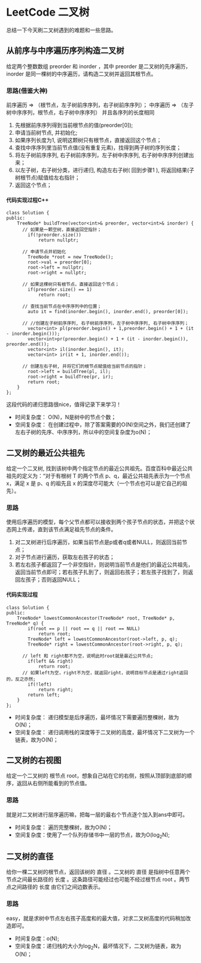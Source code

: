 # LeetCode 二叉树


总结一下今天刷二叉树遇到的难题和一些思路。

## 从前序与中序遍历序列构造二叉树
给定两个整数数组 preorder 和 inorder ，其中 preorder 是二叉树的先序遍历， inorder 是同一棵树的中序遍历，请构造二叉树并返回其根节点。

### 思路(借鉴大神)
前序遍历 => （根节点，左子树前序序列，右子树前序序列）；
中序遍历 => （左子树中序序列，根节点，右子树中序序列）
并且各序列的长度相同

1. 先根据前序序列得到当前根节点的值(preorder[0]);
2.  申请当前树节点, 并初始化;
3.  如果序列长度为1, 说明这颗树只有根节点，直接返回这个节点；
4. 查找中序序列里当前节点值(没有重复元素)，找得到两子树的序列长度；
5. 将左子树前序序列, 右子树前序序列，左子树中序序列, 右子树中序序列创建出来；
6. 以左子树，右子树分类，进行递归, 构造左右子树( 回到步骤1 ), 将返回结果(子树根节点)赋值给左右指针；
7. 返回这个节点；

#### 代码实现过程C++

```
class Solution {
public:
    TreeNode* buildTree(vector<int>& preorder, vector<int>& inorder) {
	  // 如果是一颗空树，直接返回空指针；
        if(!preorder.size())
            return nullptr;

	  // 申请节点并初始化
        TreeNode *root = new TreeNode();
        root->val = preorder[0];
        root->left = nullptr;
        root->right = nullptr;

	  // 如果这棵树只有根节点，直接返回这个节点；
        if(preorder.size() == 1)
            return root;

	  // 查找当前节点在中序序列中的位置；
        auto it = find(inorder.begin(), inorder.end(), preorder[0]);

	  // //创建左子树前序序列, 右子树前序序列，左子树中序序列, 右子树中序序列；
        vector<int> pl(preorder.begin() + 1,preorder.begin() + 1 + (it - inorder.begin()));
        vector<int>pr(preorder.begin() + 1 + (it - inorder.begin()), preorder.end());
        vector<int> il(inorder.begin(), it);
        vector<int> ir(it + 1, inorder.end());

	  // 创建左右子树, 并将它们的根节点赋值给当前节点的指针；
        root->left = buildTree(pl, il);
        root->right = buildTree(pr, ir);
        return root;
    }
};
```

这段代码的递归思路很nice，值得记录下来学习！

- 时间复杂度： O(N)，N是树中的节点个数；
- 空间复杂度： 在创建过程中，除了答案需要的O(N)空间之外，我们还创建了左右子树的先序、中序序列，所以中的空间复杂度为o(N)；


## 二叉树的最近公共祖先
给定一个二叉树, 找到该树中两个指定节点的最近公共祖先。百度百科中最近公共祖先的定义为：“对于有根树 T 的两个节点 p、q，最近公共祖先表示为一个节点 x，满足 x 是 p、q 的祖先且 x 的深度尽可能大（一个节点也可以是它自己的祖先）。

### 思路
使用后序遍历的模型，每个父节点都可以接收到两个孩子节点的状态，并把这个状态网上传递，直到该节点满足祖先节点的条件。

1. 对二叉树进行后序遍历，如果当前节点是p或者q或者NULL，则返回当前节点；
2. 对子节点进行遍历，获取左右孩子的状态；
3. 若左右孩子都返回了一个非空指针，则说明当前节点是他们的最近公共祖先，返回当前节点即可；若右孩子扎到了，则返回右孩子；若左孩子找到了，则返回左孩子；否则返回NULL；

#### 代码实现过程
```
class Solution {
public:
    TreeNode* lowestCommonAncestor(TreeNode* root, TreeNode* p, TreeNode* q) {
        if(root == p || root == q || root == NULL)
            return root;
        TreeNode* left = lowestCommonAncestor(root->left, p, q);
        TreeNode* right = lowestCommonAncestor(root->right, p, q);

	  // left 和 right都不为空，说明此时root就是最近公共节点;
        if(left && right)
            return root;
	  // 如果left为空，right不为空，就返回right，说明目标节点是通过right返回的，反之亦然;
        if(!left)
            return right;
        return left;
    }
};
```

- 时间复杂度： 递归模型是后序遍历，最坏情况下需要遍历整棵树，故为O(N)；
- 空间复杂度： 递归调用栈的深度等于二叉树的高度，最坏情况下二叉树为一个链表，故为O(N)；


## 二叉树的右视图
给定一个二叉树的 根节点 root，想象自己站在它的右侧，按照从顶部到底部的顺序，返回从右侧所能看到的节点值。

### 思路
就是对二叉树进行层序遍历嘛，把每一层的最右个节点逐个加入到ans中即可。

- 时间复杂度： 遍历完整棵树，故为O(N)；
- 空间复杂度：使用了一个队列存储书中一层的节点，故为O(log<sub>2</sub>N);


## 二叉树的直径
给你一棵二叉树的根节点，返回该树的 直径 。二叉树的 直径 是指树中任意两个节点之间最长路径的 长度 。这条路径可能经过也可能不经过根节点 root 。两节点之间路径的 长度 由它们之间边数表示。

### 思路
easy，就是求树中节点左右孩子高度和的最大值，对求二叉树高度的代码稍加改造即可。

- 时间复杂度：o(N);
- 空间复杂度：递归栈的大小为log<sub>2</sub>N，最坏情况下，二叉树为链表，故为O(N)；

